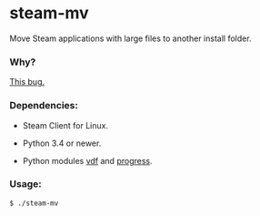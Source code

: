# steam-mv

Move Steam applications with large files to another install folder.

### Why?

[This bug.](https://github.com/ValveSoftware/steam-for-linux/issues/4851)

### Dependencies:

* Steam Client for Linux.

* Python 3.4 or newer.

* Python modules [vdf](https://github.com/ValvePython/vdf) and [progress](https://github.com/verigak/progress/).

### Usage:

    $ ./steam-mv